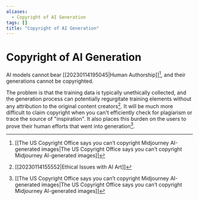 ```yaml
---
aliases:
  - Copyright of AI Generation
tags: []
title: "Copyright of AI Generation"
---
```


# Copyright of AI Generation

AI models cannot bear [[20230114195045|Human Authorship]][^1], and their generations cannot be copyrighted.

The problem is that the training data is typically unethically collected, and the generation process can potentially regurgitate training elements without any attribution to the original content creators[^2]. It will be much more difficult to claim copyright when you can't efficiently check for plagiarism or trace the source of "inspiration". It also places this burden on the users to prove their human efforts that went into generation[^1].

[^1]: [[The US Copyright Office says you can’t copyright Midjourney AI-generated images|The US Copyright Office says you can’t copyright Midjourney AI-generated images]]
[^2]: [[20230114155552|Ethical Issues with AI Art]]